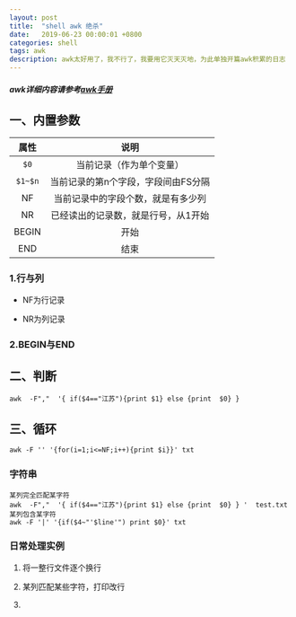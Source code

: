 ```yaml
---
layout: post
title:  "shell awk 绝杀"
date:   2019-06-23 00:00:01 +0800
categories: shell
tags: awk
description: awk太好用了，我不行了，我要用它灭天灭地，为此单独开篇awk积累的日志
---
```

##### awk详细内容请参考[awk手册](http://www.gnu.org/software/gawk/manual/gawk.html)

## 一、内置参数

|属性|说明|
|:-:|:-:|
|`$0`|当前记录（作为单个变量）|
|`$1~$n`|当前记录的第n个字段，字段间由FS分隔|
|NF|当前记录中的字段个数，就是有多少列|
|NR|已经读出的记录数，就是行号，从1开始|
|BEGIN|开始|
|END|结束|

### 1.行与列

* NF为行记录




* NR为列记录



### 2.BEGIN与END

## 二、判断

    awk  -F","  '{ if($4=="江苏"){print $1} else {print  $0} }

## 三、循环

    awk -F '' '{for(i=1;i<=NF;i++){print $i}}' txt

### 字符串

    某列完全匹配某字符
    awk  -F","  '{ if($4=="江苏"){print $1} else {print  $0} } '  test.txt
    某列包含某字符
    awk -F '|' '{if($4~"'$line'") print $0}' txt

### 日常处理实例

1. 将一整行文件逐个换行

2. 某列匹配某些字符，打印改行

3.
